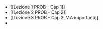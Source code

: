 - [[Lezione 1 PROB - Cap 1]]
- [[Lezione 2 PROB - Cap 2]]
- [[Lezione 3 PROB - Cap 2, V.A importanti]]
- 

